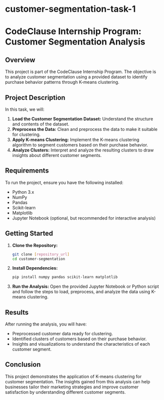 # customer-segmentation-task-1
# CodeClause Internship Program: Customer Segmentation Analysis

## Overview

This project is part of the CodeClause Internship Program. The objective is to analyze customer segmentation using a provided dataset to identify purchase behavior patterns through K-means clustering.

## Project Description

In this task, we will:

1. **Load the Customer Segmentation Dataset:** Understand the structure and contents of the dataset.
2. **Preprocess the Data:** Clean and preprocess the data to make it suitable for clustering.
3. **Apply K-means Clustering:** Implement the K-means clustering algorithm to segment customers based on their purchase behavior.
4. **Analyze Clusters:** Interpret and analyze the resulting clusters to draw insights about different customer segments.

## Requirements

To run the project, ensure you have the following installed:

- Python 3.x
- NumPy
- Pandas
- Scikit-learn
- Matplotlib
- Jupyter Notebook (optional, but recommended for interactive analysis)

## Getting Started

1. **Clone the Repository:**
   ```bash
   git clone [repository_url]
   cd customer-segmentation
   ```

2. **Install Dependencies:**
   ```bash
   pip install numpy pandas scikit-learn matplotlib
   ```

3. **Run the Analysis:**
   Open the provided Jupyter Notebook or Python script and follow the steps to load, preprocess, and analyze the data using K-means clustering.

## Results

After running the analysis, you will have:

- Preprocessed customer data ready for clustering.
- Identified clusters of customers based on their purchase behavior.
- Insights and visualizations to understand the characteristics of each customer segment.

## Conclusion

This project demonstrates the application of K-means clustering for customer segmentation. The insights gained from this analysis can help businesses tailor their marketing strategies and improve customer satisfaction by understanding different customer segments.

